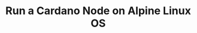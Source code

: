 ---
template: GuideDetailPage
title: Run a Cardano Node on Alpine Linux OS
description: Set up and run a Cardano Node on a very lightweight Linux distribution.
keywords: Stake Pool Operation, Raspberry Pi, ARM
icon: 🗻
externalLink: https://docs.armada-alliance.com/learn/intermediate-guide/alpine-linux-os
---